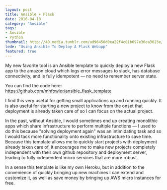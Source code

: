 ```yaml
---
layout: post
title: Ansible + Flask 
date: 2016-04-18
category: "Ansible"
tags: 
- Ansible
- Python
thumbnail: http://40.media.tumblr.com/ad96456d0ea22f4c01b697e36ea3023e/tumblr_ngstajDXdR1sgmdh5o1_1280.jpg
lede: "Using Ansible To Deploy A Flask Webapp"
featured: true
---
```


My new favorite tool is an Ansible template to quickly deploy a new Flask app to the amazon cloud which logs error messages to slack, 
has database connectivity, and is fully idempotent — no need to remember server state.

You can find the code here: https://github.com/mhfowler/ansible_flask_template

I find this very useful for getting small applications up and running quickly. It is also useful for starting a new project to know from the onset that deployment is already taken care of so I can focus on the actual project.

In the past, without Ansible, I would sometimes end up creating monolithic apps which share infrastructure to perform multiple functions &mdash; I used to do this because "solving deployment again" was an intimidating task and so I would 
tack more functionality onto existing infrastructure to save time. 
Because this template allows me to quickly start projects with deployment already taken care of, 
it encourages me to make new projects completely independent with their own github repository and deployment server, 
leading to fully independent micro services that are more robust.

In a sense this template is like my own Heroku, 
but in addition to the convenience of quickly bringing up new machines I can extend and customize it, 
as well as save money by bringing up AWS micro instances for free.